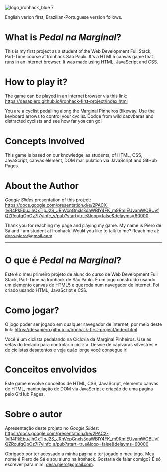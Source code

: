 ![logo_ironhack_blue 7](https://user-images.githubusercontent.com/23629340/40541063-a07a0a8a-601a-11e8-91b5-2f13e4e6b441.png)

English verion first, Brazilian-Portuguese version follows.

# What is _Pedal na Marginal_?

This is my first project  as a student of the Web Development Full Stack, Part-Time course at Ironhack São Paulo. It's a HTML5 canvas game that runs in an internet browser. It was made using HTML, JavaScript and CSS.

# How to play it?

The game can be played in an internet browser via this link: https://desapiero.github.io/ironhack-first-project/index.html

You are a cyclist pedalling along the Marginal Pinheiros Bikeway. Use the keyboard arrows to control your cyclist. Dodge from wild capybaras and distracted cyclists and see how far you can go!

# Concepts Involved

This game is based on our knowledge, as students, of HTML, CSS, JavaScript, canvas element, DOM manipulation via JavaScript and GitHub Pages.

# About the Author

_Google Slides_ presentation of this project: https://docs.google.com/presentation/d/e/2PACX-1vR4PkEbuJihOxTlpJ2S_JRnVcpGnxIsSdaWBlY4FK_m9RmIEUvamWOBUvfQZRcufqOpOz7l7yinfc_s/pub?start=true&loop=false&delayms=60000

Thank you for reaching my page and playing my game. My name is Piero de Sá and I am student at Ironhack. Would you like to talk to me? Reach me at: desa.piero@gmail.com

******

# O que é _Pedal na Marginal_?

Este é o meu primeiro projeto de aluno do curso de Web Development Full Stack, Part-Time na Ironhack de São Paulo. É um jogo construído usando um elemento canvas de HTML5 e que roda num navegador de internet. Foi criado usando HTML, JavaScript e CSS.

# Como jogar?

O jogo poder ser jogado em qualquer navegador de internet, por meio deste link: https://desapiero.github.io/ironhack-first-project/index.html

Você é um ciclista pedalando na Ciclovia da Marginal Pinheiros. Use as setas do teclado para controlar o ciclista. Desvie de capivaras silvestres e de ciclistas desatentos e veja quão longe você consegue ir!

# Conceitos envolvidos

Este game envolve conceitos de HTML, CSS, JavaScript, elemento canvas de HTML, manipulação de DOM via JavaScript e criação de uma página pelo GitHub Pages.

# Sobre o autor

Apresentação deste projeto no
_Google Slides_: https://docs.google.com/presentation/d/e/2PACX-1vR4PkEbuJihOxTlpJ2S_JRnVcpGnxIsSdaWBlY4FK_m9RmIEUvamWOBUvfQZRcufqOpOz7l7yinfc_s/pub?start=true&loop=false&delayms=60000

Obrigado por ter acessado a minha página e ter jogado o meu jogo. Meu nome é Piero de Sá e sou aluno na Ironhack. Gostaria de falar comigo? É só escrever para mim: desa.piero@gmail.com.
